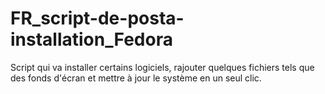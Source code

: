 # FR_script-de-posta-installation_Fedora
Script qui va installer certains logiciels, rajouter quelques fichiers tels que des fonds d'écran et mettre à jour le système en un seul clic.
